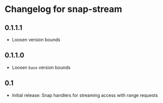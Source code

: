 # Changelog for snap-stream

## 0.1.1.1

* Loosen version bounds

## 0.1.1.0

* Loosen `base` version bounds

## 0.1

* Initial release: Snap handlers for streaming access with range requests
